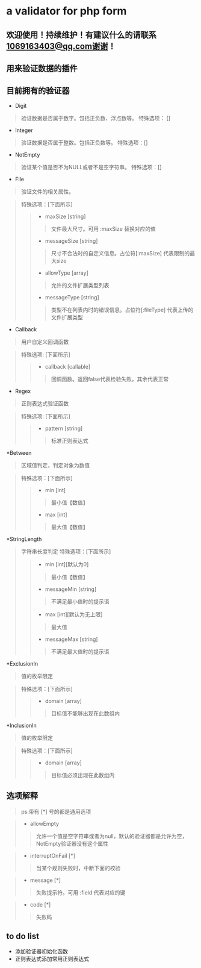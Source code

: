 # a validator for php form
## 欢迎使用！持续维护！有建议什么的请联系 1069163403@qq.com谢谢！
## 用来验证数据的插件
## 目前拥有的验证器
* Digit 
> 验证数据是否属于数字。包括正负数、浮点数等。
> 特殊选项： []
* Integer
> 验证数据是否属于整数。包括正负数等。
> 特殊选项：[]
* NotEmpty
> 验证某个值是否不为NULL或者不是空字符串。
> 特殊选项：[]

* File
> 验证文件的相关属性。

> 特殊选项：[下面所示]
>>    * maxSize [string]
>>> 文件最大尺寸。可用 :maxSize 替换对应的值    
>>    * messageSize [string]
>>> 尺寸不合法时的自定义信息。占位符[:maxSize] 代表限制的最大size    
>>    * allowType [array]
>>> 允许的文件扩展类型列表
>>    * messageType [string]
>>> 类型不在列表内时的错误信息。占位符[:fileType] 代表上传的文件扩展类型
    
* Callback
> 用户自定义回调函数

> 特殊选项: [下面所示]
>>    * callback [callable]
>>> 回调函数。返回false代表检验失败，其余代表正常

* Regex
> 正则表达式验证函数

> 特殊选项: [下面所示]    
>>    * pattern [string]
>>> 标准正则表达式

*Between
>区域值判定，判定对象为数值

> 特殊选项：[下面所示] 
>>    * min [int]
>>> 最小值【数值】
>>    * max [int]
>>> 最大值【数值】

*StringLength
>字符串长度判定
>特殊选项：[下面所示]
>>    * min [int][默认为0]
>>> 最小值【数值】
>>    * messageMin [string]
>>> 不满足最小值时的提示语
>>    * max [int][默认为无上限]
>>> 最大值
>>    * messageMax [string]
>>> 不满足最大值时的提示语

*ExclusionIn
>值的枚举限定

> 特殊选项：[下面所示]
>>    * domain [array]
>>> 目标值不能够出现在此数组内    

*InclusionIn
>值的枚举限定

> 特殊选项：[下面所示]
>>    * domain [array]
>>> 目标值必须出现在此数组内  

## 选项解释 
> ps:带有 [*] 号的都是通用选项

>   * allowEmpty
>> 允许一个值是空字符串或者为null，默认的验证器都是允许为空，NotEmpty验证器没有这个属性

>   * interruptOnFail [*]
>> 当某个规则失败时，中断下面的校验

>   * message [*]
>> 失败提示符。可用 :field 代表对应的键

>   * code [*]
>> 失败码

## to do list
* 添加验证器初始化函数
* 正则表达式添加常用正则表达式